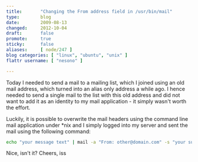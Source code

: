 ```yaml
---
title:       "Changing the From address field in /usr/bin/mail"
type:        blog
date:        2009-08-13
changed:     2012-10-04
draft:       false
promote:     true
sticky:      false
aliases:     [ node/247 ]
blog categories: [ "linux", "ubuntu", "unix" ]
flattr username: [ "nesono" ]

---
```


Today I needed to send a mail to a mailing list, which I joined using an old mail address, which turned into an alias only address a while ago. I hence needed to send a single mail to the list with this old address and did not want to add it as an identity to my mail application - it simply wasn't worth the effort.

Luckily, it is possible to overwrite the mail headers using the command line mail application under *nix and I simply logged into my server and sent the mail using the following command:

```bash
echo "your message text" | mail -a "From: other@domain.com" -s "your subject" dest@xxx.com
```

Nice, isn't it? Cheers, iss
